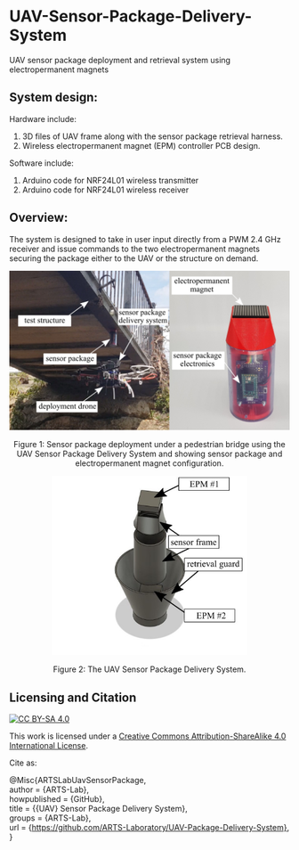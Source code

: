 # UAV-Sensor-Package-Delivery-System
UAV sensor package deployment and retrieval system using electropermanent magnets


## System design:
Hardware include:
1. 3D files of UAV frame along with the sensor package retrieval harness.
2. Wireless electropermanent magnet (EPM) controller PCB design.

Software include:
1. Arduino code for NRF24L01 wireless transmitter
2. Arduino code for NRF24L01 wireless receiver


## Overview:
The system is designed to take in user input directly from a PWM 2.4 GHz receiver and issue commands to the two electropermanent magnets securing the package either to the UAV or the structure on demand.



<p align="center">
<img src="media/UAV.jpg" alt="drawing" width="600"/>
</p>
<p align="center">
Figure 1: Sensor package deployment under a pedestrian bridge using the UAV Sensor Package Delivery System and showing sensor package and electropermanent magnet configuration.
</p>



<p align="center">
<img src="media/system.jpg" alt="drawing" width="350"/>
</p>
<p align="center">
Figure 2: The UAV Sensor Package Delivery System. 
</p>






## Licensing and Citation

[![CC BY-SA 4.0][cc-by-sa-shield]][cc-by-sa]

This work is licensed under a
[Creative Commons Attribution-ShareAlike 4.0 International License][cc-by-sa].

[cc-by-sa]: http://creativecommons.org/licenses/by-sa/4.0/
[cc-by-sa-image]: https://licensebuttons.net/l/by-sa/4.0/88x31.png
[cc-by-sa-shield]: https://img.shields.io/badge/License-CC%20BY--SA%204.0-lightgrey.svg


Cite as:

@Misc{ARTSLabUavSensorPackage,    
  author = {ARTS-Lab},  
  howpublished = {GitHub},  
  title  = {{UAV} Sensor Package Delivery System},   
  groups = {ARTS-Lab},    
  url    = {https://github.com/ARTS-Laboratory/UAV-Package-Delivery-System},   
}

